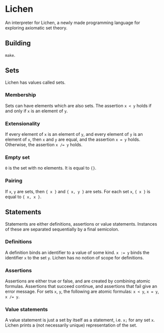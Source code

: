 # Lichen

An interpreter for Lichen, a newly made programming language for exploring
axiomatic set theory.

## Building

`make`.

## Sets

Lichen has values called sets.

### Membership

Sets can have elements which are also sets. The assertion `x < y` holds if and
only if `x` is an element of `y`.

### Extensionality

If every element of `x` is an element of `y`, and every element of `y` is an
element of `x`, then `x` and `y` are equal, and the assertion `x = y` holds.
Otherwise, the assertion `x /= y` holds.

### Empty set

`0` is the set with no elements. It is equal to `{}`.

### Pairing

If `x`, `y` are sets, then `{ x }` and `{ x, y }` are sets. For each set `x`,
`{ x }` is equal to `{ x, x }`.

## Statements

Statements are either definitions, assertions or value statements. Instances of
these are separated sequentially by a final semicolon.

### Definitions

A definition binds an identifier to a value of some kind. `x := y` binds the
identifier `x` to the set `y`. Lichen has no notion of scope for definitions.

### Assertions

Assertions are either true or false, and are created by combining atomic
formulas. Assertions that succeed continue, and assertions that fail give an
error message. For sets `x`, `y`, the following are atomic formulas: `x < y`,
`x = y`, `x /= y`.

### Value statements

A value statement is just a set by itself as a statement, i.e. `x;` for any set
`x`. Lichen prints a (not necessarily unique) representation of the set.

